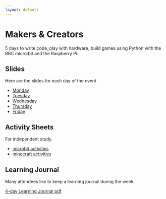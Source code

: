 ```yaml
---
layout: default
---
```

# Makers & Creators

<p><i class="fas fa-code"></i> 5 days to write code, play with hardware, build games
using Python with the BBC micro:bit and the Raspberry Pi.
</p>


## Slides

Here are the slides for each day of the event.

<ul class="fa-ul">
<li><span class="fa-li"><i class="fas fa-microchip"></i></span><a href="slides-day-1.html">Monday</a></li>
<li><span class="fa-li"><i class="fas fa-laptop"></i></span><a href="slides-day-2.html">Tuesday</a></li>
<li><span class="fa-li"><i class="fas fa-keyboard"></i></span><a href="slides-day-3.html">Wednesday</a></li>
<li><span class="fa-li"><i class="fas fa-globe"></i></span><a href="slides-day-3.html">Thursday</a></li>
<li><span class="fa-li"><i class="fas fa-lightbulb"></i></span><a href="slides-day-5.html">Friday</a></li>
</ul>


## Activity Sheets

For independent study.

<ul class="fa-ul">
<li><span class="fa-li"><i class="fas fa-microchip"></i></span><a href="microbit-activities.html">microbit activities</a></li>
<li><span class="fa-li"><i class="fas fa-keyboard"></i></span><a href="minecraft-activities.html">minecraft activities</a></li>
</ul>


## Learning Journal

Many attendees like to keep a learning journal during the week.

[4-day Learning Journal pdf](learning-journal-4.pdf)
